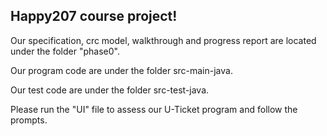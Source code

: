 ## Happy207 course project!


Our specification, crc model, walkthrough and progress report are located under the folder "phase0".


Our program code are under the folder src-main-java.


Our test code are under the folder src-test-java.


Please run the "UI" file to assess our U-Ticket program and follow the prompts.
